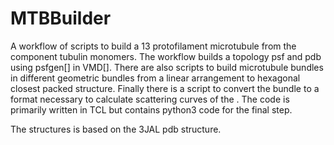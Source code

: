 # MTBBuilder
A workflow of scripts to build a 13 protofilament microtubule from the component tubulin monomers. The workflow builds a topology psf and pdb using psfgen[] in VMD[]. There are also scripts to build microtubule bundles in different geometric bundles from a linear arrangement to hexagonal closest packed structure. Finally there is a script to convert the bundle to a format necessary to calculate scattering curves of the . The code is primarily written in TCL but contains python3 code for the final step. 

The structures is based on the 3JAL pdb structure. 
